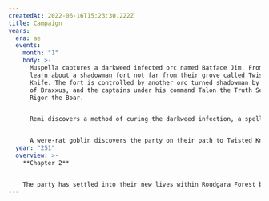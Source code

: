 ```yaml
---
createdAt: 2022-06-16T15:23:30.222Z
title: Campaign
years:
  era: ae
  events:
    month: "1"
    body: >-
      Muspella captures a darkweed infected orc named Batface Jim. From him they
      learn about a shadowman fort not far from their grove called Twisted
      Knife. The fort is controlled by another orc turned shadowman by the name
      of Braxxus, and the captains under his command Talon the Truth Seeker, and
      Rigor the Boar.


      Remi discovers a method of curing the darkweed infection, a spell called Greater Restoration. Howevever, the spell requires Diamond Dust. They use the last of Ancient Eunice's supply on Batface Jim in order to get him to talk.


      A were-rat goblin discovers the party on their path to Twisted Knife and offers them information in exchange for the tears they need to purify the tree of Corruption. They deceive the creature and learn that the Shadowmen are seeking a collapsed cave said to contain the body of Myrcella Roudgara's true born son and the vampiric childer of Torquil Von Demillo; Demetri.
  year: "251"
  overview: >-
    **Chapter 2**


    The party has settled into their new lives within Roudgara Forest but the threat of the shadowmen and the mysterious Lady of Thorns looms heavy over them.
---
```


